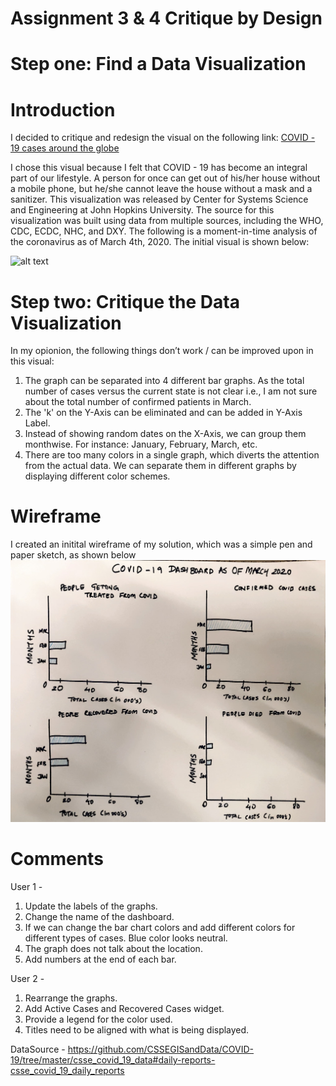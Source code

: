 # Assignment 3 & 4 Critique by Design

# Step one: Find a Data Visualization

# Introduction 
I decided to critique and redesign the visual on the following link: [COVID - 19 cases around the globe](https://quinterojs.medium.com/covid-19-infection-growth-rates-lagged-mortality-rates-and-other-interesting-statistics-ff39f5408a21)

I chose this visual because I felt that COVID - 19 has become an integral part of our lifestyle. A person for once can get out of his/her house without a mobile phone, but he/she cannot leave the house without a mask and a sanitizer. This visualization was released by Center for Systems Science and Engineering at John Hopkins University. The source for this visualization was built using data from multiple sources, including the WHO, CDC, ECDC, NHC, and DXY. The following is a moment-in-time analysis of the coronavirus as of March 4th, 2020. The initial visual is shown below:

![alt text](https://miro.medium.com/max/2000/1*LsE11cXBSt43Q9peeMW-WA.png)

# Step two: Critique the Data Visualization

In my opionion, the following things don’t work / can be improved upon in this visual:

1.  The graph can be separated into 4 different bar graphs. As the total number of cases versus the current state is not clear i.e., I am not sure about the total number of confirmed patients in March.
2.  The 'k' on the Y-Axis can be eliminated and can be added in Y-Axis Label.
3.  Instead of showing random dates on the X-Axis, we can group them monthwise. For instance: January, February, March, etc.
4.  There are too many colors in a single graph, which diverts the attention from the actual data. We can separate them in different graphs by displaying different color schemes. 

# Wireframe 
I created an initital wireframe of my solution, which was a simple pen and paper sketch, as shown below
![alt text](https://github.com/mohiljainmj/jain-portfolio/blob/main/WireFrame_1.jpeg?raw=true)

# Comments
User 1 - 
1. Update the labels of the graphs.
2. Change the name of the dashboard.
3. If we can change the bar chart colors and add different colors for different types of cases. Blue color looks neutral.
4. The graph does not talk about the location.
5. Add numbers at the end of each bar.

User 2 -
1. Rearrange the graphs.
2. Add Active Cases and Recovered Cases widget.
3. Provide a legend for the color used.
4. Titles need to be aligned with what is being displayed.

DataSource - https://github.com/CSSEGISandData/COVID-19/tree/master/csse_covid_19_data#daily-reports-csse_covid_19_daily_reports

<div class="flourish-embed flourish-chart" data-src="visualisation/7781695"><script src="https://public.flourish.studio/resources/embed.js"></script></div>
